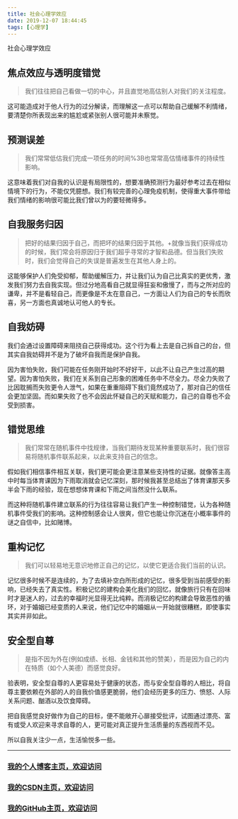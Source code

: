 ```yaml
---
title: 社会心理学效应
date: 2019-12-07 18:44:45
tags: [心理学]
---
```


社会心理学效应
<!--more-->
## 焦点效应与透明度错觉
>我们往往把自己看做一切的中心，并且直觉地高估别人对我们的关注程度。

这可能造成对于他人行为的过分解读，而理解这一点可以帮助自己缓解不利情绪，要清楚你所表现出来的尴尬或紧张别人很可能并未察觉。
## 预测误差
>我们常常低估我们完成一项任务的时间%3B也常常高估情绪事件的持续性影响。

这意味着我们对自我的认识是有局限性的，想要准确预测行为最好参考过去在相似情境下的行为，不能仅凭臆想。我们有较完善的心理免疫机制，使得重大事件带给我们情绪的影响很可能比我们曾以为的要轻微得多。
## 自我服务归因
>把好的结果归因于自己，而把坏的结果归因于其他。+就像当我们获得成功的时候，我们常会将原因归于我们超乎寻常的才智和品德。但当我们失败时，我们会觉得自己的失误是普遍发生在其他人身上的。

这能够保护人们免受抑郁，帮助缓解压力，并让我们认为自己比真实的更优秀，激发我们努力去自我实现。但过分地高看自己就显得狂妄和傲慢了，而与之所对应的谦卑，并不是看轻自己，而更像是不太在意自己，一方面让人们为自己的专长而欣喜，另一方面也真诚地认可他人的专长。
## 自我妨碍
我们会通过设置障碍来阻挠自己获得成功。这个行为看上去是自己拆自己的台，但其实自我妨碍并不是为了破坏自我而是保护自我。

因为害怕失败，我们可能在任务刚开始时不好好干，以此不让自己产生过高的期望。因为害怕失败，我们在关系到自己形象的困难任务中不尽全力。尽全力失败了比因耽搁而失败更令人泄气，如果在重重阻碍下我们竟然成功了，那对自己的信任会更加坚固。而如果失败了也不会因此怀疑自己的天赋和能力，自己的自尊也不会受到损害。
## 错觉思维
>我们常常在随机事件中找规律，当我们期待发现某种重要联系时，我们很容易将随机事件联系起来，以此来支持自己的信念。

假如我们相信事件相互关联，我们更可能会更注意某些支持性的证据。就像答主高中时每当体育课因为下雨取消就会记忆深刻，那时候我甚至总结出了体育课那天多半会下雨的经验，现在想想体育课和下雨之间当然没什么联系。

而这种将随机事件建立联系的行为往往容易让我们产生一种控制错觉，认为各种随机事件受我们的影响。这种控制感会让人很爽，但它也能让你沉迷在小概率事件的谜之自信中，比如赌博。
## 重构记忆
>我们可以轻易地无意识地修正自己的记忆，以使它更适合我们当前的认识。

记忆很多时候不是连续的，为了去填补空白所形成的记忆，很多受到当前感受的影响，已经失去了真实性。积极记忆的建构会美化我们的回忆，就像旅行只有在回味时才是迷人的，过去的幸福时光显得无比纯粹。而消极记忆的构建会导致恶性的循环，对于婚姻已经变质的人来说，他们记忆中的婚姻从一开始就很糟糕，即使事实其实并非如此。
## 安全型自尊
>是指不因为外在(例如成绩、长相、金钱和其他的赞美），而是因为自己的内在特质（如个人美德）而感觉良好。

验表明，安全型自尊的人更容易处于健康的状态，而与安全型自尊的人相比，将自尊主要依赖在外部的人的自我价值感更脆弱，他们会经历更多的压力、愤怒、人际关系问题、酗酒以及饮食障碍。

把自我感觉良好做作为自己的目标，便不能敞开心扉接受批评，试图通过漂亮、富有或受人欢迎来寻求自尊的人，更可能对真正提升生活质量的东西视而不见。

所以自我关注少一点，生活愉悦多一些。

---

### [我的个人博客主页，欢迎访问](http://www.aomanhao.top/)
### [我的CSDN主页，欢迎访问](https://blog.csdn.net/Aoman_Hao)
### [我的GitHub主页，欢迎访问](https://github.com/AomanHao)


